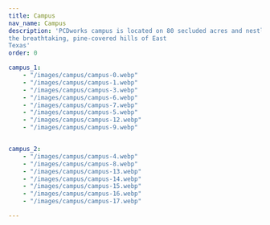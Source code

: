 ```yaml
---
title: Campus
nav_name: Campus
description: 'PCDworks campus is located on 80 secluded acres and nestled within
the breathtaking, pine-covered hills of East
Texas'
order: 0

campus_1:
    - "/images/campus/campus-0.webp"
    - "/images/campus/campus-1.webp"
    - "/images/campus/campus-3.webp"
    - "/images/campus/campus-6.webp"
    - "/images/campus/campus-7.webp"
    - "/images/campus/campus-5.webp"
    - "/images/campus/campus-12.webp"
    - "/images/campus/campus-9.webp"


campus_2:
    - "/images/campus/campus-4.webp"
    - "/images/campus/campus-8.webp"
    - "/images/campus/campus-13.webp"
    - "/images/campus/campus-14.webp"
    - "/images/campus/campus-15.webp"
    - "/images/campus/campus-16.webp"
    - "/images/campus/campus-17.webp"

---
```


<text-image :images="campus_1">
<template v-slot:left>

## For out-of-the-box thinking,
# Step out of your box
<br/>

Located on 80 secluded acres and nestled within
the breathtaking, pine-covered hills of East
Texas, our campus provides a one-of-a-kind
environment where your mind (and body) can
freely wander. A spot where fresh air and fresh
thought mingle.

But don't let the serene and majestic setting fool you. The PCDworks
campus is home to a full complement of state-of-the-art engineering,
prototyping, and testing facilities, and is staffed by some of the brightest
minds in the business.

We've hosted scores of Immersive Ideation™ sessions and have provided
expertise in new product development to some of the largest companies in
the world. Our quiet, isolated location is recognized as an ideal spot for
fostering creativity and sparking imaginative ideation and collaborative
thinking that yields accelerated breakthrough solutions.

</template>
</text-image>

<image-text :images="campus_2">
<template v-slot:right>

## Experience if for
# Yourself
<br/>

All are welcome to visit our campus. Come by yourself or bring your team to
stroll the grounds, see what we're working on, and explore all the ways you
can experience out-of-the-box thinking. Schedule your visit today.

</template>
</image-text>